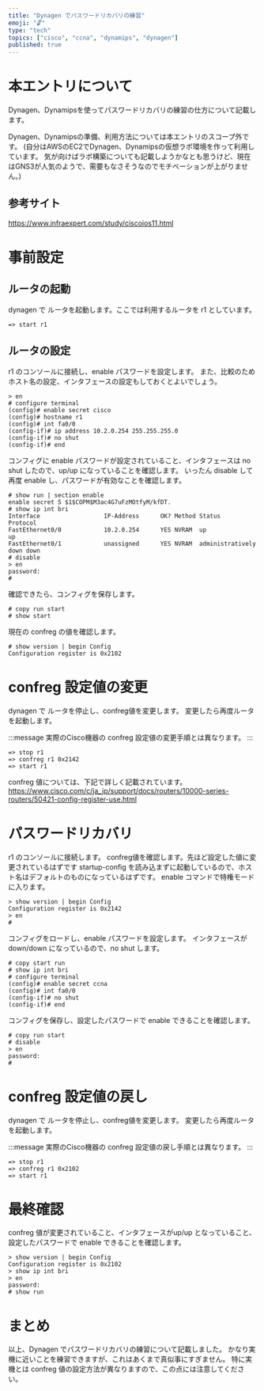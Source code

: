 ```yaml
---
title: "Dynagen でパスワードリカバリの練習"
emoji: "🔓"
type: "tech"
topics: ["cisco", "ccna", "dynamips", "dynagen"]
published: true
---
```


# 本エントリについて

Dynagen、Dynamipsを使ってパスワードリカバリの練習の仕方について記載します。

Dynagen、Dynamipsの準備、利用方法については本エントリのスコープ外です。
(自分はAWSのEC2でDynagen、Dynamipsの仮想ラボ環境を作って利用しています。
気が向けばラボ構築についても記載しようかなとも思うけど、現在はGNS3が人気のようで、需要もなさそうなのでモチベーションが上がりません。)

## 参考サイト
https://www.infraexpert.com/study/ciscoios11.html

# 事前設定

## ルータの起動

dynagen で ルータを起動します。ここでは利用するルータを r1 としています。

```
=> start r1
```

## ルータの設定

r1 のコンソールに接続し、enable パスワードを設定します。
また、比較のためホスト名の設定、インタフェースの設定もしておくとよいでしょう。

```
> en
# configure terminal
(config)# enable secret cisco
(config)# hostname r1
(config)# int fa0/0
(config-if)# ip address 10.2.0.254 255.255.255.0
(config-if)# no shut
(config-if)# end
```

コンフィグに enable パスワードが設定されていること、インタフェースは no shut したので、up/up になっていることを確認します。
いったん disable して再度 enable し、パスワードが有効なことを確認します。

```
# show run | section enable
enable secret 5 $1$COPM$M3ac4G7uFzMOtfyM/kfDT.
# show ip int bri
Interface                  IP-Address      OK? Method Status                Protocol
FastEthernet0/0            10.2.0.254      YES NVRAM  up                    up
FastEthernet0/1            unassigned      YES NVRAM  administratively down down
# disable
> en
password:
# 
```

確認できたら、コンフィグを保存します。

```
# copy run start
# show start
```

現在の confreg の値を確認します。

```
# show version | begin Config
Configuration register is 0x2102
```

# confreg 設定値の変更

dynagen で ルータを停止し、confreg値を変更します。
変更したら再度ルータを起動します。

:::message
実際のCisco機器の confreg 設定値の変更手順とは異なります。
:::

```
=> stop r1
=> confreg r1 0x2142
=> start r1
```

confreg 値については、下記で詳しく記載されています。
https://www.cisco.com/c/ja_jp/support/docs/routers/10000-series-routers/50421-config-register-use.html

# パスワードリカバリ

r1 のコンソールに接続します。
confreg値を確認します。先ほど設定した値に変更されているはずです
startup-config を読み込まずに起動しているので、ホスト名はデフォルトのものになっているはずです。
enable コマンドで特権モードに入ります。

```
> show version | begin Config
Configuration register is 0x2142
> en
# 
```

コンフィグをロードし、enable パスワードを設定します。
インタフェースが down/down になっているので、no shut します。

```
# copy start run
# show ip int bri
# configure terminal
(config)# enable secret ccna
(config)# int fa0/0
(config-if)# no shut
(config-if)# end
```

コンフィグを保存し、設定したパスワードで enable できることを確認します。

```
# copy run start
# disable
> en
password:
# 
```

# confreg 設定値の戻し

dynagen で ルータを停止し、confreg値を変更します。
変更したら再度ルータを起動します。

:::message
実際のCisco機器の confreg 設定値の戻し手順とは異なります。
:::

```
=> stop r1
=> confreg r1 0x2102
=> start r1
```

# 最終確認

confreg 値が変更されていること、インタフェースがup/up となっていること、設定したパスワードで enable できることを確認します。

```
> show version | begin Config
Configuration register is 0x2102
> show ip int bri
> en
password: 
# show run
```

# まとめ

以上、Dynagen でパスワードリカバリの練習について記載しました。
かなり実機に近いことを練習できますが、これはあくまで真似事にすぎません。
特に実機とは confreg 値の設定方法が異なりますので、この点には注意してください。

